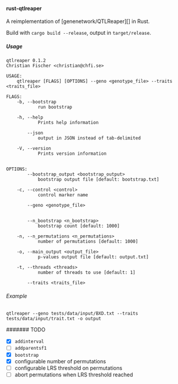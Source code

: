 #### rust-qtlreaper


A reimplementation of [genenetwork/QTLReaper][] in Rust.

Build with `cargo build --release`, output in `target/release`.

##### Usage

```
qtlreaper 0.1.2
Christian Fischer <christian@chfi.se>

USAGE:
    qtlreaper [FLAGS] [OPTIONS] --geno <genotype_file> --traits <traits_file>

FLAGS:
    -b, --bootstrap
            run bootstrap

    -h, --help
            Prints help information

        --json
            output in JSON instead of tab-delimited

    -V, --version
            Prints version information


OPTIONS:
        --bootstrap_output <bootstrap_output>
            bootstrap output file [default: bootstrap.txt]

    -c, --control <control>
            control marker name

        --geno <genotype_file>


        --n_bootstrap <n_bootstrap>
            bootstrap count [default: 1000]

    -n, --n_permutations <n_permutations>
            number of permutations [default: 1000]

    -o, --main_output <output_file>
            p-values output file [default: output.txt]

    -t, --threads <threads>
            number of threads to use [default: 1]

        --traits <traits_file>
```


###### Example

```
qtlreaper --geno tests/data/input/BXD.txt --traits tests/data/input/trait.txt -o output
```


####### TODO

- [X] `addinterval`
- [ ] `addparentsf1`
- [X] `bootstrap`
- [X] configurable number of permutations
- [ ] configurable LRS threshold on permutations
- [ ] abort permutations when LRS threshold reached

